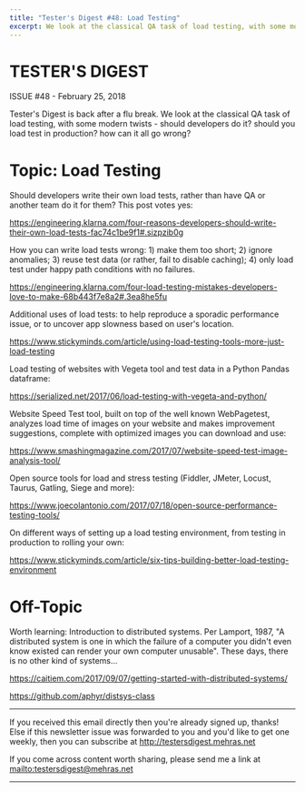 ```yaml
---
title: "Tester's Digest #48: Load Testing"
excerpt: We look at the classical QA task of load testing, with some modern twists.
---
```


TESTER'S DIGEST
===============
ISSUE #48 - February 25, 2018

Tester's Digest is back after a flu break. We look at the classical QA task of load testing, with some modern twists - should developers do it? should you load test in production? how can it all go wrong?

Topic: Load Testing
===================

Should developers write their own load tests, rather than have QA or another team do it for them? This post votes yes:

<https://engineering.klarna.com/four-reasons-developers-should-write-their-own-load-tests-fac74c1be9f1#.sizpzib0g>

How you can write load tests wrong: 1) make them too short; 2) ignore anomalies; 3) reuse test data (or rather, fail to disable caching); 4) only load test under happy path conditions with no failures.

<https://engineering.klarna.com/four-load-testing-mistakes-developers-love-to-make-68b443f7e8a2#.3ea8he5fu>

Additional uses of load tests: to help reproduce a sporadic performance issue, or to uncover app slowness based on user's location.

<https://www.stickyminds.com/article/using-load-testing-tools-more-just-load-testing>

Load testing of websites with Vegeta tool and test data in a Python Pandas dataframe:

<https://serialized.net/2017/06/load-testing-with-vegeta-and-python/>

Website Speed Test tool, built on top of the well known WebPagetest, analyzes load time of images on your website and makes improvement suggestions, complete with optimized images you can download and use:

<https://www.smashingmagazine.com/2017/07/website-speed-test-image-analysis-tool/>

Open source tools for load and stress testing (Fiddler, JMeter, Locust, Taurus, Gatling, Siege and more):

<https://www.joecolantonio.com/2017/07/18/open-source-performance-testing-tools/>

On different ways of setting up a load testing environment, from testing in production to rolling your own:

<https://www.stickyminds.com/article/six-tips-building-better-load-testing-environment>

Off-Topic
=========

Worth learning: Introduction to distributed systems. Per Lamport, 1987, "A distributed system is one in which the failure of a computer you didn't even know existed can render your own computer unusable". These days, there is no other kind of systems...

<https://caitiem.com/2017/09/07/getting-started-with-distributed-systems/>

<https://github.com/aphyr/distsys-class>

---

If you received this email directly then you're already signed up, thanks! Else
if this newsletter issue was forwarded to you and you'd like to get one weekly,
then you can subscribe at <http://testersdigest.mehras.net>

If you come across content worth sharing, please send me a link at
<mailto:testersdigest@mehras.net>

---
